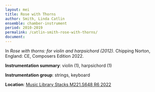 ```yaml
---
layout: mei
title: Rose with Thorns
author: Smith, Linda Catlin
ensemble: chamber-instrument
period: 2010-2019
permalink: /catlin-smith-rose-with-thorns/
document: 
---
```


In *Rose with thorns: for violin and harpsichord (2012).* Chipping Norton, England: CE, Composers Edition 2022.

**Instrumentation summary**: violin (1), harpsichord (1)

**Instrumentation group**: strings, keyboard 

**Location**: <a href="https://tufts.primo.exlibrisgroup.com/permalink/01TUN_INST/1kc9gia/alma991018862967403851" target="_blank">Music Library Stacks M221.S648 R6 2022</a>
